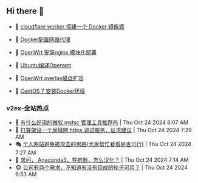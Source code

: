 ## Hi there 👋

<!--
**dkyg666/dkyg666** is a ✨ _special_ ✨ repository because its `README.md` (this file) appears on your GitHub profile.

Here are some ideas to get you started:

- 🔭 I’m currently working on ...
- 🌱 I’m currently learning ...
- 👯 I’m looking to collaborate on ...
- 🤔 I’m looking for help with ...
- 💬 Ask me about ...
- 📫 How to reach me: ...
- 😄 Pronouns: ...
- ⚡ Fun fact: ...
-->

<!-- BLOG-POST-LIST:START -->
- 🦩 [cloudflare worker 搭建一个 Docker 镜像源](http://blog.1996099.xyz/archives/cloudflare-worker-da-jian-yi-ge-docker-jing-xiang-zhan) 

- 🚦 [Docker配置网络代理](http://blog.1996099.xyz/archives/dockerpei-zhi-wang-luo-dai-li) 

- 🫶 [OpenWrt 安装nginx 模块化部署](http://blog.1996099.xyz/archives/openwrt-an-zhuang-nginx-mo-kuai-hua-bu-shu) 

- 🦄 [Ubuntu编译Openwrt](http://blog.1996099.xyz/archives/ubuntuzi-bian-yi-openwrt) 

- 🐻 [OpenWrt overlay磁盘扩容](http://blog.1996099.xyz/archives/openwrt-overlay) 

- 🤖 [CentOS 7 安装Docker环境](http://blog.1996099.xyz/archives/centos-docker) 
<!-- BLOG-POST-LIST:END -->

### v2ex-全站热点
<!-- v2ex:START -->
- 🥸 [有什么好用的微软 mstsc 管理工具推荐吗](https://www.v2ex.com/t/1083284#reply0) | Thu Oct 24 2024 8:07 AM
- 🤗 [打算架设一个局域网 https 调试服务，征求建议](https://www.v2ex.com/t/1083265#reply11) | Thu Oct 24 2024 7:29 AM
- 🎭 [个人网站避免被攻击的思路&lpar;大家帮忙看看是否可行&rpar;](https://www.v2ex.com/t/1083264#reply8) | Thu Oct 24 2024 7:27 AM
- 🥷 [求问， Anaconda3，导航器，怎么汉化？](https://www.v2ex.com/t/1083259#reply13) | Thu Oct 24 2024 7:14 AM
- 🐵 [公司有两个需求，不知道有没有现成的轮子可用？](https://www.v2ex.com/t/1083254#reply0) | Thu Oct 24 2024 6:53 AM<!-- v2ex:END -->

